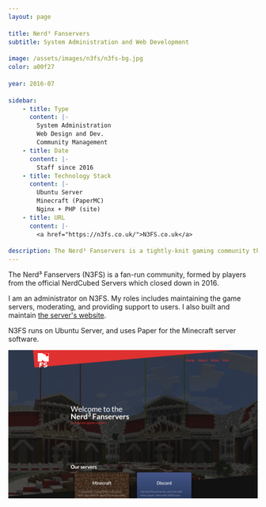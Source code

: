 ```yaml
---
layout: page

title: Nerd³ Fanservers
subtitle: System Administration and Web Development

image: /assets/images/n3fs/n3fs-bg.jpg
color: a00f27

year: 2016-07

sidebar: 
    - title: Type
      content: |-
        System Administration
        Web Design and Dev.
        Community Management
    - title: Date
      content: |- 
        Staff since 2016
    - title: Technology Stack
      content: |-
        Ubuntu Server
        Minecraft (PaperMC)
        Nginx + PHP (site)
    - title: URL
      content: |-
        <a href="https://n3fs.co.uk/">N3FS.co.uk</a>

description: The Nerd³ Fanservers is a tightly-knit gaming community that hosts various game servers, run by fans of NerdCubed. 
---
```


The Nerd³ Fanservers (N3FS) is a fan-run community, formed by players from the official NerdCubed Servers which closed down in 2016. 

I am an administrator on N3FS. My roles includes maintaining the game servers, moderating, and providing support to users. I also built and maintain [the server's website](https://n3fs.co.uk/). 

N3FS runs on Ubuntu Server, and uses Paper for the Minecraft server software. 

![Screenshot of the N3FS Website](/assets/images/n3fs/n3fs_site.png)